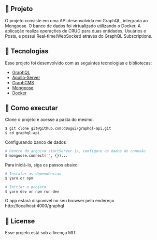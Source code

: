 ## 📖 Projeto

O projeto consiste em uma API desenvolvida em GraphQL, integrada ao Mongoose. O banco de dados foi virtualizado utilizando o Docker. A aplicação realiza operações de CRUD para duas entidades, Usuários e Posts, e possui Real-time(WebSocket) através do GraphQL Subscriptions. 

## 🧪 Tecnologias

Esse projeto foi desenvolvido com as seguintes tecnologias e bibliotecas:

- [GraphQL](https://graphql.org/)
- [Apollo-Server](https://www.apollographql.com/docs/apollo-server/)
- [GraphCMS](https://graphcms.com/)
- [Mongoose](https://mongoosejs.com/)
- [Docker](https://www.docker.com/)


## 🚀 Como executar

Clone o projeto e acesse a pasta do mesmo.

```bash
$ git clone git@github.com:d0ugui/graphql-api.git
$ cd graphql-api
```
Configurando banco de dados
```bash
# Dentro do arquivo startServer.js, configure os dados de conexão
$ mongoose.connect('', {})...
```

Para iniciá-lo, siga os passos abaixo:

```bash
# Instalar as dependências
$ yarn or npm

# Iniciar o projeto
$ yarn dev or npm run dev
```

O app estará disponível no seu browser pelo endereço http://localhost:4000/graphql

## 📝 License

Esse projeto está sob a licença MIT.